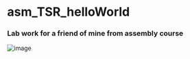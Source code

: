 # asm_TSR_helloWorld

### Lab work for a friend of mine from assembly course

![image](https://user-images.githubusercontent.com/46136468/166263362-22fc47b8-7e55-4de7-aef5-19cca743535c.png)
